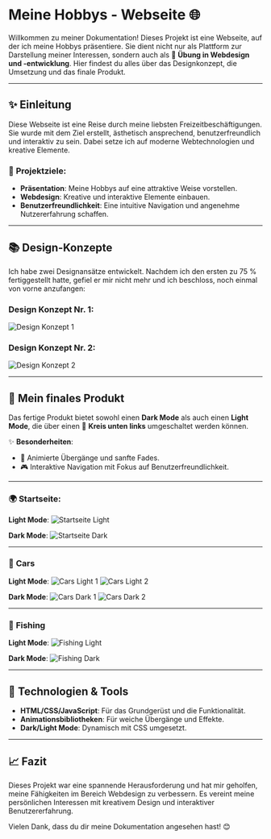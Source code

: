 # Meine Hobbys - Webseite 🌐

Willkommen zu meiner Dokumentation! Dieses Projekt ist eine Webseite, auf der ich meine Hobbys präsentiere. Sie dient nicht nur als Plattform zur Darstellung meiner Interessen, sondern auch als 🔧 **Übung in Webdesign und -entwicklung**. Hier findest du alles über das Designkonzept, die Umsetzung und das finale Produkt.

---

## ✨ **Einleitung**

Diese Webseite ist eine Reise durch meine liebsten Freizeitbeschäftigungen. Sie wurde mit dem Ziel erstellt, ästhetisch ansprechend, benutzerfreundlich und interaktiv zu sein. Dabei setze ich auf moderne Webtechnologien und kreative Elemente.

### 🎯 **Projektziele**:
- **Präsentation**: Meine Hobbys auf eine attraktive Weise vorstellen.
- **Webdesign**: Kreative und interaktive Elemente einbauen.
- **Benutzerfreundlichkeit**: Eine intuitive Navigation und angenehme Nutzererfahrung schaffen.

---

## 📚 **Design-Konzepte**

Ich habe zwei Designansätze entwickelt. Nachdem ich den ersten zu 75 % fertiggestellt hatte, gefiel er mir nicht mehr und ich beschloss, noch einmal von vorne anzufangen:
### **Design Konzept Nr. 1**:
![Design Konzept 1](https://github.com/user-attachments/assets/12eeece5-4975-4c2b-bd07-3f42ef892382)

### **Design Konzept Nr. 2**:
![Design Konzept 2](https://github.com/user-attachments/assets/0eb26f49-104c-4a5b-a2ac-18df0ed93d82)

---

## 🎨 **Mein finales Produkt**

Das fertige Produkt bietet sowohl einen **Dark Mode** als auch einen **Light Mode**, die über einen 🔵 **Kreis unten links** umgeschaltet werden können.

✨ **Besonderheiten**:
- 🌟 Animierte Übergänge und sanfte Fades.
- 🎮 Interaktive Navigation mit Fokus auf Benutzerfreundlichkeit.

---

### 🌍 **Startseite**:

**Light Mode**:
![Startseite Light](https://github.com/user-attachments/assets/89580032-f05c-48bf-8c12-99c752edc8a2)

**Dark Mode**:
![Startseite Dark](https://github.com/user-attachments/assets/bce034c2-c60c-4d7d-8552-f4c593df0e7d)

---

### 🚗 **Cars**

**Light Mode**:
![Cars Light 1](https://github.com/user-attachments/assets/22223147-abdf-44b7-bd7e-c8b2e694465a)
![Cars Light 2](https://github.com/user-attachments/assets/9dca8bca-2ddc-4b72-a5e8-011ceb00b15b)

**Dark Mode**:
![Cars Dark 1](https://github.com/user-attachments/assets/f0a4950e-6b23-4c7c-ab39-6e26e92a6569)
![Cars Dark 2](https://github.com/user-attachments/assets/46e0a58e-449c-42ec-8472-80d1d82f56b0)

---

### 🎣 **Fishing**

**Light Mode**:
![Fishing Light](https://github.com/user-attachments/assets/fa2a1039-a379-470f-9871-32c43db9c4d8)

**Dark Mode**:
![Fishing Dark](https://github.com/user-attachments/assets/80470683-0dc2-427b-a072-c58c63b35b73)

---

## 🔧 **Technologien & Tools**
- **HTML/CSS/JavaScript**: Für das Grundgerüst und die Funktionalität.
- **Animationsbibliotheken**: Für weiche Übergänge und Effekte.
- **Dark/Light Mode**: Dynamisch mit CSS umgesetzt.

---

## 📈 **Fazit**

Dieses Projekt war eine spannende Herausforderung und hat mir geholfen, meine Fähigkeiten im Bereich Webdesign zu verbessern. Es vereint meine persönlichen Interessen mit kreativem Design und interaktiver Benutzererfahrung.

Vielen Dank, dass du dir meine Dokumentation angesehen hast! 😊

